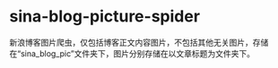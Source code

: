 # sina-blog-picture-spider
新浪博客图片爬虫，仅包括博客正文内容图片，不包括其他无关图片，存储在“sina_blog_pic”文件夹下，图片分别存储在以文章标题为文件夹下。
